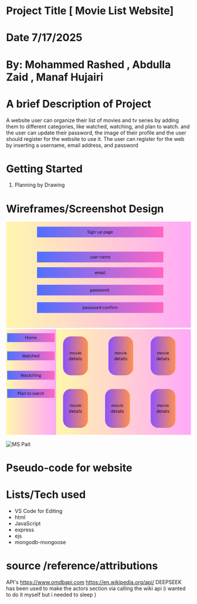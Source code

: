 # Project Title [ Movie List Website]
# Date 7/17/2025
# By: Mohammed Rashed , Abdulla Zaid , Manaf  Hujairi
# A brief Description of Project
A website user can organize their list of movies and tv series by adding them to different categories, like watched, watching, and plan to watch. and the user can update their password, the image of their profile and the user should register for the website to use it. The user can register for the web by inserting a username, email address, and password


# Getting Started

1. Planning by Drawing 


# Wireframes/Screenshot Design
![MS Paint](images/signup-page.png)
![MS Paint](images/movie-list-page.png)

![MS Pait](edit-show.png)


# Pseudo-code for website



# Lists/Tech used

- VS Code for Editing
- html
- JavaScript
- express
- ejs
- mongodb-mongoose

# source /reference/attributions
API's
https://www.omdbapi.com
https://en.wikipedia.org/api/
DEEPSEEK has been used to make the actors section via calling the wiki api (i wanted to do it myself but i needed to sleep ) 
